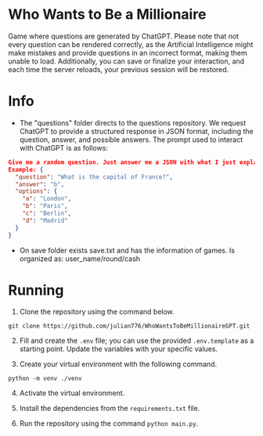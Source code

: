 # Who Wants to Be a Millionaire

Game where questions are generated by ChatGPT. Please note that not every question can be rendered correctly, as the Artificial Intelligence might make mistakes and provide questions in an incorrect format, making them unable to load. Additionally, you can save or finalize your interaction, and each time the server reloads, your previous session will be restored.

# Info

* The "questions" folder directs to the questions repository. We request ChatGPT to provide a structured response in JSON format, including the question, answer, and possible answers. The prompt used to interact with ChatGPT is as follows: 

```JSON
Give me a random question. Just answer me a JSON with what I just explained to you. Don't greet me, don't thank me, don't say anything extra. Answer in Spanish.
Example: {
  "question": "What is the capital of France?",
  "answer": "b",
  "options": {
    "a": "London",
    "b": "Paris",
    "c": "Berlin",
    "d": "Madrid"
  }
}
```

* On save folder exists save.txt and has the information of games.
Is organized as: user_name/round/cash

# Running

1. Clone the repository using the command below.

`git clone https://github.com/julian776/WhoWantsToBeMillionaireGPT.git`

2. Fill and create the `.env` file; you can use the provided `.env.template` as a starting point. Update the variables with your specific values.

3. Create your virtual environment with the following command.

`python -m venv ./venv`

4. Activate the virtual environment.

5. Install the dependencies from the `requirements.txt` file.

5. Run the repository using the command `python main.py`.
